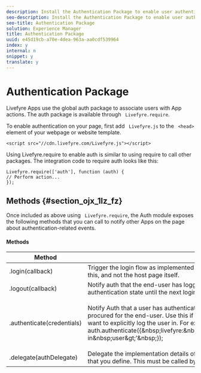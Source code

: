 ```yaml
---
description: Install the Authentication Package to enable user authentication so users can interact with your apps.
seo-description: Install the Authentication Package to enable user authentication so users can interact with your apps.
seo-title: Authentication Package
solution: Experience Manager
title: Authentication Package
uuid: e45d19cb-a70e-4dea-963a-aa0cdf539964
index: y
internal: n
snippet: y
translate: y
---
```


# Authentication Package

Livefyre Apps use the global auth package to associate users with App actions. The auth package is available through ` Livefyre.require`.

To enable authentication on your page, first add ` Livefyre.js` to the ` <head>` element of your webpage or website template.

```
<script src="//cdn.livefyre.com/Livefyre.js"></script>
```
Using Livefyre.require to enable auth is similar to using require to call other packages. The integration code to require auth looks like this:

```
Livefyre.require(['auth'], function (auth) {  
// Perform action... 
});
```

## Methods {#section_ojx_1lz_fz}

Once included as above using ` Livefyre.require`, the Auth module exposes the following methods that you can call to notify other Apps on the page about authentication-related events.

#### Methods
<table frame="all" rowsep="1" colsep="1" id="table_zlx_1mz_fz">  
 <thead> 
  <tr> 
   <th class="entry"> Method </th> 
   <th class="entry"> Description </th> 
  </tr> 
 </thead>
 <tbody> 
  <tr> 
   <td> <span class="codeph"> .login(callback) </span> </td> 
   <td> Trigger the login flow as implemented by the registered AuthDelegate. Usually only auth-enabled Apps will call this, and not the host page itself. </td> 
  </tr> 
  <tr> 
   <td> <span class="codeph"> .logout(callback) </span> </td> 
   <td> Notify auth that the end-user has logged out by some external means, and that all relying Apps should clear their authentication state until the next login. This will clear the internal session maintained by Auth. </td> 
  </tr> 
  <tr> 
   <td> <span class="codeph"> .authenticate(credentials) </span> </td> 
   <td> <p>Notify Auth that a user has authenticated by some external means, and a Livefyre Authentication Token has been procured for the end-user. Use this if you set a cookie with the Livefyre token, or have a token for the user and want to explicitly log the user in. For example: 
     <codeblock>
       auth.authenticate({&amp;nbsp;livefyre:&amp;nbsp;'&amp;lt;insert&amp;nbsp;lftoken&amp;nbsp;string&amp;nbsp;for&amp;nbsp;newly&amp;nbsp;logged-in&amp;nbsp;user&amp;gt;'&amp;nbsp;}); 
     </codeblock></p> </td> 
  </tr> 
  <tr> 
   <td> <span class="codeph"> .delegate(authDelegate) </span> </td> 
   <td> Delegate the implementation details of authentication (for example, your custom authentication flow) to an object that you define. This must be called by the host page to enable interactive features of Livefyre Apps. </td> 
  </tr> 
 </tbody> 
</table>

